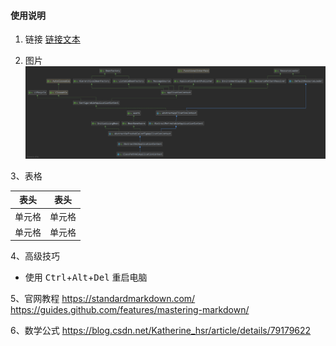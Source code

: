 #### 使用说明

1. 链接
[链接文本](链接地址)

2. 图片
![图片说明](./images/ClassPathXmlApplicationContext.png)

3、表格

| 表头 | 表头 |
|:----:|----|
|单元格|单元格|
|单元格|单元格|

4、高级技巧
* 使用 <kbd>Ctrl</kbd>+<kbd>Alt</kbd>+<kbd>Del</kbd> 重启电脑

5、官网教程
https://standardmarkdown.com/
https://guides.github.com/features/mastering-markdown/

6、数学公式
https://blog.csdn.net/Katherine_hsr/article/details/79179622